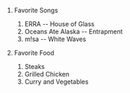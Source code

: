 1. Favorite Songs
   1. ERRA -- House of Glass
   2. Oceans Ate Alaska -- Entrapment
   3. m!sa -- White Waves

2. Favorite Food
   1. Steaks
   2. Grilled Chicken
   3. Curry and Vegetables
